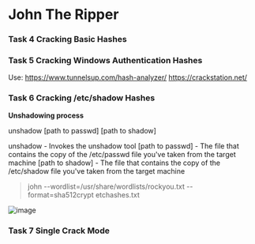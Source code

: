 # John The Ripper

### Task 4 Cracking Basic Hashes
### Task 5 Cracking Windows Authentication Hashes

Use:
https://www.tunnelsup.com/hash-analyzer/
https://crackstation.net/

### Task 6 Cracking /etc/shadow Hashes

**Unshadowing process**

unshadow [path to passwd] [path to shadow]

unshadow - Invokes the unshadow tool
[path to passwd] - The file that contains the copy of the /etc/passwd file you've taken from the target machine
[path to shadow] - The file that contains the copy of the /etc/shadow file you've taken from the target machine

> john --wordlist=/usr/share/wordlists/rockyou.txt --format=sha512crypt etchashes.txt

![image](https://user-images.githubusercontent.com/44063862/159829261-05f0ccc2-2a2b-49a6-9ae1-b6ca008d6ecb.png)

### Task 7 Single Crack Mode

